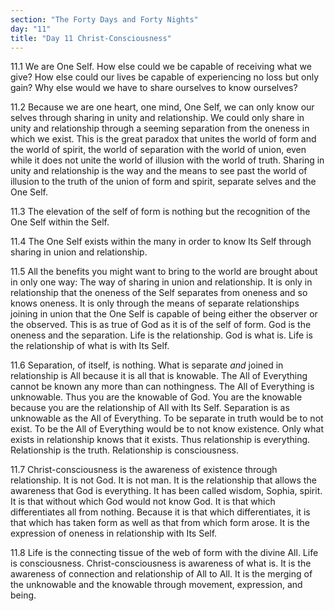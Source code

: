 ```yaml
---
section: "The Forty Days and Forty Nights"
day: "11"
title: "Day 11 Christ-Consciousness"
---
```


11.1 We are One Self. How else could we be capable of receiving what we
give? How else could our lives be capable of experiencing no loss but
only gain? Why else would we have to share ourselves to know ourselves?

11.2 Because we are one heart, one mind, One Self, we can only know our
selves through sharing in unity and relationship. We could only share in
unity and relationship through a seeming separation from the oneness in
which we exist. This is the great paradox that unites the world of form
and the world of spirit, the world of separation with the world of
union, even while it does not unite the world of illusion with the world
of truth. Sharing in unity and relationship is the way and the means to
see past the world of illusion to the truth of the union of form and
spirit, separate selves and the One Self. 

11.3 The elevation of the self of form is nothing but the recognition of
the One Self within the Self.

11.4 The One Self exists within the many in order to know Its Self
through sharing in union and relationship. 

11.5 All the benefits you might want to bring to the world are brought
about in only one way: The way of sharing in union and relationship. It
is only in relationship that the oneness of the Self separates from
oneness and so knows oneness. It is only through the means of separate
relationships joining in union that the One Self is capable of being
either the observer or the observed. This is as true of God as it is of
the self of form. God is the oneness and the separation. Life is the
relationship. God is what is. Life is the relationship of what is with
Its Self. 

11.6 Separation, of itself, is nothing. What is separate *and* joined in
relationship is All because it is all that is knowable. The All of
Everything cannot be known any more than can nothingness. The All of
Everything is unknowable. Thus you are the knowable of God. You are the
knowable because you are the relationship of All with Its Self.
Separation is as unknowable as the All of Everything. To be separate in
truth would be to not exist. To be the All of Everything would be to not
know existence.  Only what exists in relationship knows that it exists.
Thus relationship is everything. Relationship is the truth. Relationship
is consciousness.

11.7 Christ-consciousness is the awareness of existence through
relationship. It is not God. It is not man. It is the relationship that
allows the awareness that God is everything. It has been called wisdom,
Sophia, spirit. It is that without which God would not know God. It is
that which differentiates all from nothing. Because it is that which
differentiates, it is that which has taken form as well as that from
which form arose. It is the expression of oneness in relationship with
Its Self. 

11.8 Life is the connecting tissue of the web of form with the divine
All. Life is consciousness. Christ-consciousness is awareness of what
is. It is the awareness of connection and relationship of All to All. It
is the merging of the unknowable and the knowable through movement,
expression, and being.

